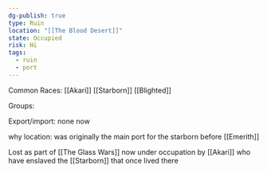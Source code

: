 ```yaml
---
dg-publish: true
type: Ruin
location: "[[The Blood Desert]]"
state: Occupied
risk: Hi
tags:
  - ruin
  - port
---
```


Common Races: [[Akari]] [[Starborn]] [[Blighted]]

Groups:

Export/import: none now

why location: was originally the main port for the starborn before [[Emerith]]

Lost as part of [[The Glass Wars]] now under occupation by [[Akari]] who have enslaved the [[Starborn]] that once lived there
